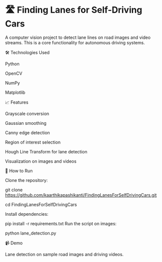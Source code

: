 # 🛣️ Finding Lanes for Self-Driving Cars


A computer vision project to detect lane lines on road images and video streams. This is a core functionality for autonomous driving systems.


🛠 Technologies Used

Python

OpenCV

NumPy

Matplotlib

📈 Features

Grayscale conversion

Gaussian smoothing

Canny edge detection

Region of interest selection

Hough Line Transform for lane detection

Visualization on images and videos

🚀 How to Run

Clone the repository:




git clone https://github.com/kaarthikapashikanti/FindingLanesForSelfDrivingCars.git

cd FindingLanesForSelfDrivingCars

Install dependencies:



pip install -r requirements.txt
Run the script on images:


python lane_detection.py

📹 Demo

Lane detection on sample road images and driving videos.


